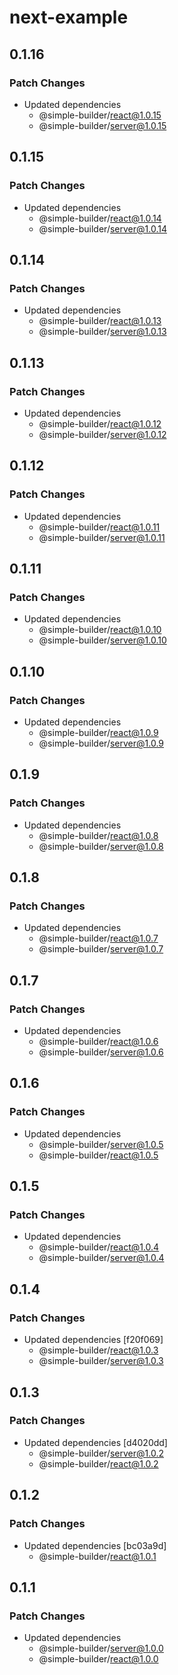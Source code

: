 # next-example

## 0.1.16

### Patch Changes

- Updated dependencies
  - @simple-builder/react@1.0.15
  - @simple-builder/server@1.0.15

## 0.1.15

### Patch Changes

- Updated dependencies
  - @simple-builder/react@1.0.14
  - @simple-builder/server@1.0.14

## 0.1.14

### Patch Changes

- Updated dependencies
  - @simple-builder/react@1.0.13
  - @simple-builder/server@1.0.13

## 0.1.13

### Patch Changes

- Updated dependencies
  - @simple-builder/react@1.0.12
  - @simple-builder/server@1.0.12

## 0.1.12

### Patch Changes

- Updated dependencies
  - @simple-builder/react@1.0.11
  - @simple-builder/server@1.0.11

## 0.1.11

### Patch Changes

- Updated dependencies
  - @simple-builder/react@1.0.10
  - @simple-builder/server@1.0.10

## 0.1.10

### Patch Changes

- Updated dependencies
  - @simple-builder/react@1.0.9
  - @simple-builder/server@1.0.9

## 0.1.9

### Patch Changes

- Updated dependencies
  - @simple-builder/react@1.0.8
  - @simple-builder/server@1.0.8

## 0.1.8

### Patch Changes

- Updated dependencies
  - @simple-builder/react@1.0.7
  - @simple-builder/server@1.0.7

## 0.1.7

### Patch Changes

- Updated dependencies
  - @simple-builder/react@1.0.6
  - @simple-builder/server@1.0.6

## 0.1.6

### Patch Changes

- Updated dependencies
  - @simple-builder/server@1.0.5
  - @simple-builder/react@1.0.5

## 0.1.5

### Patch Changes

- Updated dependencies
  - @simple-builder/react@1.0.4
  - @simple-builder/server@1.0.4

## 0.1.4

### Patch Changes

- Updated dependencies [f20f069]
  - @simple-builder/react@1.0.3
  - @simple-builder/server@1.0.3

## 0.1.3

### Patch Changes

- Updated dependencies [d4020dd]
  - @simple-builder/server@1.0.2
  - @simple-builder/react@1.0.2

## 0.1.2

### Patch Changes

- Updated dependencies [bc03a9d]
  - @simple-builder/react@1.0.1

## 0.1.1

### Patch Changes

- Updated dependencies
  - @simple-builder/server@1.0.0
  - @simple-builder/react@1.0.0
